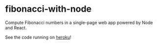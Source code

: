 # fibonacci-with-node
Compute Fibonacci numbers in a single-page web app powered by Node and React.

See the code running on [heroku](https://david-fibonacci.herokuapp.com)!
